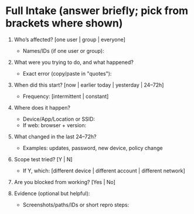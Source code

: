 # Full Intake (answer briefly; pick from brackets where shown)

1) Who’s affected? [one user | group | everyone]  
   - Names/IDs (if one user or group):

2) What were you trying to do, and what happened?  
   - Exact error (copy/paste in "quotes"):

3) When did this start? [now | earlier today | yesterday | 24–72h]  
   - Frequency: [intermittent | constant]

4) Where does it happen?  
   - Device/App/Location or SSID:  
   - If web: browser + version:

5) What changed in the last 24–72h?  
   - Examples: updates, password, new device, policy change

6) Scope test tried? [Y | N]  
   - If Y, which: [different device | different account | different network]

7) Are you blocked from working? [Yes | No]

8) Evidence (optional but helpful):  
   - Screenshots/paths/IDs or short repro steps:

<!-- canonical: do not duplicate these questions anywhere else -->
